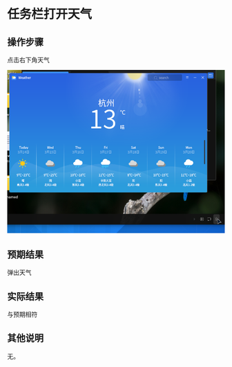 # 任务栏打开天气
## 操作步骤
点击右下角天气

![任务栏打开天气-1](./img/任务栏打开天气-1.png)

## 预期结果
弹出天气
## 实际结果
与预期相符
## 其他说明

无。
